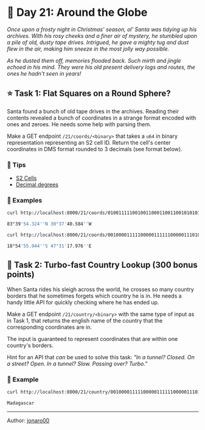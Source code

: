 # 🎄 Day 21: Around the Globe

*Once upon a frosty night in Christmas' season, ol' Santa was tidying up his archives. With his rosy cheeks and a finer air of mystery, he stumbled upon a pile of old, dusty tape drives. Intrigued, he gave a mighty tug and dust flew in the air, making him sneeze in the most jolly way possible.*

*As he dusted them off, memories flooded back. Such mirth and jingle echoed in his mind. They were his old present delivery logs and routes, the ones he hadn't seen in years!*

## ⭐ Task 1: Flat Squares on a Round Sphere?

Santa found a bunch of old tape drives in the archives.
Reading their contents revealed a bunch of coordinates in a strange format encoded with ones and zeroes.
He needs some help with parsing them.

Make a GET endpoint `/21/coords/<binary>` that takes a `u64` in binary representation representing an S2 cell ID.
Return the cell's center coordinates in DMS format rounded to 3 decimals (see format below).

### 🔔 Tips

- [S2 Cells](http://s2geometry.io/devguide/s2cell_hierarchy)
- [Decimal degrees](https://en.wikipedia.org/wiki/Decimal_degrees)

### 💠 Examples

```bash
curl http://localhost:8000/21/coords/0100111110010011000110011001010101011111000010100011110001011011

83°39'54.324''N 30°37'40.584''W
```

```bash
curl http://localhost:8000/21/coords/0010000111110000011111100000111010111100000100111101111011000101

18°54'55.944''S 47°31'17.976''E
```

## 🎁 Task 2: Turbo-fast Country Lookup (300 bonus points)

When Santa rides his sleigh across the world, he crosses so many country borders that he sometimes forgets which country he is in.
He needs a handy little API for quickly checking where he has ended up.

Make a GET endpoint `/21/country/<binary>` with the same type of input as in Task 1, that returns the english name of the country that the corresponding coordinates are in.

The input is guaranteed to represent coordinates that are within one country's borders.

Hint for an API that *can* be used to solve this task: *"In a tunnel? Closed. On a street? Open. In a tunnel? Slow. Passing over? Turbo."*

### 💠 Example

```bash
curl http://localhost:8000/21/country/0010000111110000011111100000111010111100000100111101111011000101

Madagascar
```

---

Author: [jonaro00](https://github.com/jonaro00)

